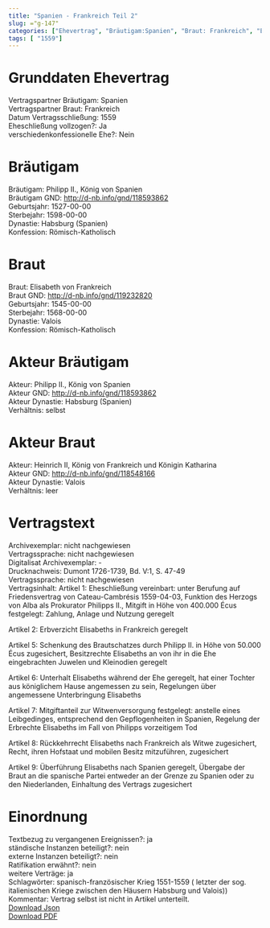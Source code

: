 ```yaml
---
title: "Spanien - Frankreich Teil 2"
slug: ="g-147"
categories: ["Ehevertrag", "Bräutigam:Spanien", "Braut: Frankreich", "Eheschließung vollzogen?:Ja", "verschiedenkonfessionelle Ehe?:Nein", "Dynastie Bräutigam:Habsburg (Spanien)", "Akteur Bräutigam:Philipp II., König von Spanien", "Akteur Braut:Heinrich II, König von Frankreich und Königin Katharina", "Textbezug?:ja", "Ständisch?:nein", "Ratifikation?:nein", "Sonstiges?:ja", "Bräutigam:Spanien", "Braut: Frankreich"]
tags: [ "1559"]
---
```

<!--more-->

# Grunddaten Ehevertrag

Vertragspartner Bräutigam: Spanien<br>
Vertragspartner Braut: Frankreich<br>
Datum Vertragsschließung: 1559<br>
Eheschließung vollzogen?: Ja<br>
verschiedenkonfessionelle Ehe?: Nein<br>
# Bräutigam

Bräutigam: Philipp II., König von Spanien<br>
Bräutigam GND: http://d-nb.info/gnd/118593862<br>
Geburtsjahr: 1527-00-00<br>
Sterbejahr: 1598-00-00<br>
Dynastie: Habsburg (Spanien)<br>
Konfession: Römisch-Katholisch<br>
# Braut

Braut: Elisabeth von Frankreich<br>
Braut GND: http://d-nb.info/gnd/119232820<br>
Geburtsjahr: 1545-00-00<br>
Sterbejahr: 1568-00-00<br>
Dynastie: Valois<br>
Konfession: Römisch-Katholisch<br>
# Akteur Bräutigam

Akteur: Philipp II., König von Spanien<br>
Akteur GND: http://d-nb.info/gnd/118593862<br>
Akteur Dynastie: Habsburg (Spanien)<br>
Verhältnis: selbst<br>
# Akteur Braut

Akteur: Heinrich II, König von Frankreich und Königin Katharina<br>
Akteur GND: http://d-nb.info/gnd/118548166<br>
Akteur Dynastie: Valois<br>
Verhältnis: leer<br>
# Vertragstext

Archivexemplar: nicht nachgewiesen<br>
Vertragssprache: nicht nachgewiesen<br>
Digitalisat Archivexemplar: -<br>
Drucknachweis: Dumont 1726-1739, Bd. V:1, S. 47-49<br>
Vertragssprache: nicht nachgewiesen<br>
Vertragsinhalt: Artikel 1: Eheschließung vereinbart: unter Berufung auf Friedensvertrag von Cateau-Cambrésis 1559-04-03, Funktion des Herzogs von Alba als Prokurator Philipps II., Mitgift in Höhe von 400.000 Écus festgelegt: Zahlung, Anlage und Nutzung geregelt

Artikel 2: Erbverzicht Elisabeths in Frankreich geregelt

Artikel 5: Schenkung des Brautschatzes durch Philipp II. in Höhe von 50.000 Écus zugesichert, Besitzrechte Elisabeths an von ihr in die Ehe eingebrachten Juwelen und Kleinodien geregelt 

Artikel 6: Unterhalt Elisabeths während der Ehe geregelt, hat einer Tochter aus königlichem Hause angemessen zu sein, Regelungen über angemessene Unterbringung Elisabeths

Artikel 7: Mitgiftanteil zur Witwenversorgung festgelegt: anstelle eines Leibgedinges, entsprechend den Gepflogenheiten in Spanien, Regelung der Erbrechte Elisabeths im Fall von Philipps vorzeitigem Tod

Artikel 8: Rückkehrrecht Elisabeths nach Frankreich als Witwe zugesichert, Recht, ihren Hofstaat und mobilen Besitz mitzuführen, zugesichert 

Artikel 9: Überführung Elisabeths nach Spanien geregelt, Übergabe der Braut an die spanische Partei entweder an der Grenze zu Spanien oder zu den Niederlanden, Einhaltung des Vertrags zugesichert<br>
# Einordnung

Textbezug zu vergangenen Ereignissen?: ja<br>
ständische Instanzen beteiligt?: nein<br>
externe Instanzen beteiligt?: nein<br>
Ratifikation erwähnt?: nein<br>
weitere Verträge: ja<br>
Schlagwörter: spanisch-französischer Krieg 1551-1559 ( letzter der sog.  italienischen Kriege zwischen den Häusern Habsburg und Valois))<br>
Kommentar: Vertrag selbst ist nicht in Artikel unterteilt.<br>
[Download Json](/vertraege/vertrag-147.json)<br>
[Download PDF](/vertraege/v146.pdf)